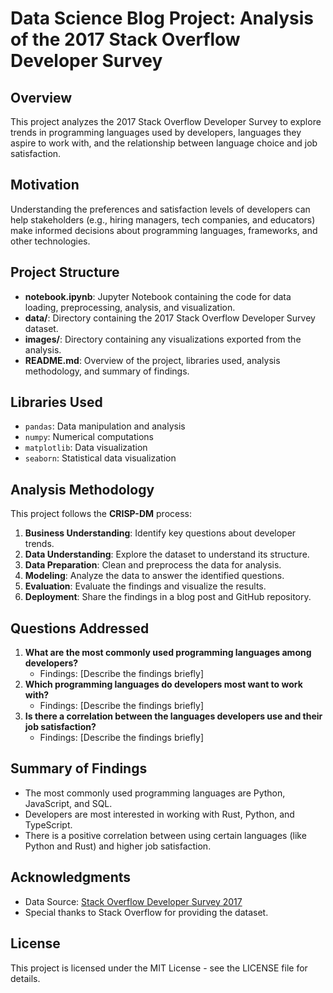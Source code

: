 # Data Science Blog Project: Analysis of the 2017 Stack Overflow Developer Survey

## Overview

This project analyzes the 2017 Stack Overflow Developer Survey to explore trends in programming languages used by developers, languages they aspire to work with, and the relationship between language choice and job satisfaction.

## Motivation

Understanding the preferences and satisfaction levels of developers can help stakeholders (e.g., hiring managers, tech companies, and educators) make informed decisions about programming languages, frameworks, and other technologies.

## Project Structure

- **notebook.ipynb**: Jupyter Notebook containing the code for data loading, preprocessing, analysis, and visualization.
- **data/**: Directory containing the 2017 Stack Overflow Developer Survey dataset.
- **images/**: Directory containing any visualizations exported from the analysis.
- **README.md**: Overview of the project, libraries used, analysis methodology, and summary of findings.

## Libraries Used

- `pandas`: Data manipulation and analysis
- `numpy`: Numerical computations
- `matplotlib`: Data visualization
- `seaborn`: Statistical data visualization

## Analysis Methodology

This project follows the **CRISP-DM** process:

1. **Business Understanding**: Identify key questions about developer trends.
2. **Data Understanding**: Explore the dataset to understand its structure.
3. **Data Preparation**: Clean and preprocess the data for analysis.
4. **Modeling**: Analyze the data to answer the identified questions.
5. **Evaluation**: Evaluate the findings and visualize the results.
6. **Deployment**: Share the findings in a blog post and GitHub repository.

## Questions Addressed

1. **What are the most commonly used programming languages among developers?**
   - Findings: [Describe the findings briefly]
2. **Which programming languages do developers most want to work with?**
   - Findings: [Describe the findings briefly]
3. **Is there a correlation between the languages developers use and their job satisfaction?**
   - Findings: [Describe the findings briefly]

## Summary of Findings

- The most commonly used programming languages are Python, JavaScript, and SQL.
- Developers are most interested in working with Rust, Python, and TypeScript.
- There is a positive correlation between using certain languages (like Python and Rust) and higher job satisfaction.

## Acknowledgments

- Data Source: [Stack Overflow Developer Survey 2017](https://insights.stackoverflow.com/survey/2017)
- Special thanks to Stack Overflow for providing the dataset.

## License

This project is licensed under the MIT License - see the LICENSE file for details.

